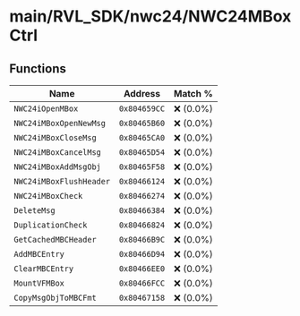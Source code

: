 # main/RVL_SDK/nwc24/NWC24MBoxCtrl

## Functions

| Name | Address | Match % |
|------|---------|---------|
| `NWC24iOpenMBox` | `0x804659CC` | :x: (0.0%) |
| `NWC24iMBoxOpenNewMsg` | `0x80465B60` | :x: (0.0%) |
| `NWC24iMBoxCloseMsg` | `0x80465CA0` | :x: (0.0%) |
| `NWC24iMBoxCancelMsg` | `0x80465D54` | :x: (0.0%) |
| `NWC24iMBoxAddMsgObj` | `0x80465F58` | :x: (0.0%) |
| `NWC24iMBoxFlushHeader` | `0x80466124` | :x: (0.0%) |
| `NWC24iMBoxCheck` | `0x80466274` | :x: (0.0%) |
| `DeleteMsg` | `0x80466384` | :x: (0.0%) |
| `DuplicationCheck` | `0x80466824` | :x: (0.0%) |
| `GetCachedMBCHeader` | `0x80466B9C` | :x: (0.0%) |
| `AddMBCEntry` | `0x80466D94` | :x: (0.0%) |
| `ClearMBCEntry` | `0x80466EE0` | :x: (0.0%) |
| `MountVFMBox` | `0x80466FCC` | :x: (0.0%) |
| `CopyMsgObjToMBCFmt` | `0x80467158` | :x: (0.0%) |